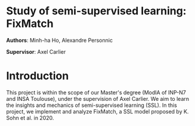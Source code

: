 # Study of semi-supervised learning: FixMatch

__Authors__: Minh-ha Ho, Alexandre Personnic 

__Supervisor__: Axel Carlier

# Introduction

This project is within the scope of our Master's degree (ModIA of INP-N7 and INSA Toulouse), under the supervision of Axel Carlier. 
We aim to learn the insights and mechanics of semi-supervised learning (SSL). In this project, we implement and analyze FixMatch, a SSL model proposed by K. Sohn et al. in 2020. 
